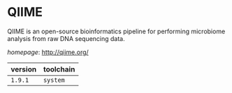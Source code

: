# QIIME

QIIME is an open-source bioinformatics pipeline for performing microbiome analysis  from raw DNA sequencing data.

*homepage*: <http://qiime.org/>

version | toolchain
--------|----------
``1.9.1`` | ``system``
